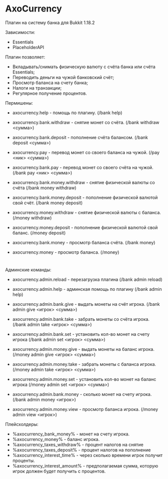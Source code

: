 # AxoCurrency
Плагин на систему банка для Bukkit 1.18.2

Зависимости:
  - Essentials
  - PlaceholderAPI

Плагин позволяет: 
  - Вкладывать/снимать физическую валюту с счёта банка или счёта Essentials;
  - Переводить деньги на чужой банковский счёт;
  - Просмотр баланса на счету банка;
  - Налоги на транзакции;
  - Регулярное получение процентов.

Пермишены:
  - axocurrency.help - помощь по плагину. (/bank help)

  - axocurrency.bank.withdraw - снятие монет со счёта. (/bank withdraw <сумма>)
  - axocurrency.bank.deposit - пополнение счёта балансом. (/bank deposit <сумма>)

  - axocurrency.pay - перевод монет со своего баланса на чужой. (/pay <ник> <сумма>)
  - axocurrency.bank.pay - перевод монет со своего счёта на чужой. (/bank pay <ник> <сумма>)

  - axocurrency.bank.money.withdraw - снятие физической валюты со счёта (/bank money withdraw)
  - axocurrency.bank.money.deposit - пополнение физической валютой свой счёт. (/bank money deposit)

  - axocurrency.money.withdraw - снятие физической валюты с баланса. (/money withdraw)
  - axocurrency.money.deposit - пополнение физической валютой свой баланс. (/money deposit)

  - axocurrency.bank.money - просмотр баланса счёта. (/bank money)
  - axocurrency.money - просмотр баланса. (/money)
#
#
#
Админские команды:
  - axocurrency.admin.reload - перезагрузка плагина (/bank admin reload)
  - axocurrency.admin.help - админская помощь по плагину (/bank admin help)
  
  - axocurrency.admin.bank.give - выдать монеты на счёт игрока. (/bank admin give <игрок> <сумма>)
  - axocurrency.admin.bank.take - забрать монеты со счёта игрока. (/bank admin take <игрок> <сумма>)
  - axocurrency.admin.bank.set - установить кол-во монет на счету игрока (/bank admin set <игрок> <сумма>)

  - axocurrency.admin.money.give - выдать монеты на баланс игрока. (/money admin give <игрок> <сумма>)
  - axocurrency.admin.money.take - забрать монеты с баланса игрока. (/money admin take <игрок> <сумма>)
  - axocurrency.admin.money.set - установить кол-во монет на баланс игрока (/money admin set <игрок> <сумма>)

  - axocurrency.admin.bank.money - сколько монет на счету игрока. (/bank admin money <игрок>)
  - axocurrency.admin.money.view - просмотр баланса игрока. (/money admin view <игрок>)

Плейсхолдеры:
  - %axocurrency_bank_money% - монет на счету игрока.
  - %axocurrency_money% - баланс игрока.
  - %axocurrency_taxes_withdraw% - процент налогов на снятие
  - %axocurrency_taxes_deposit% - процент налогов на пополнение
  - %axocurrency_interest_time% - через сколько времени игрок получит проценты.
  - %axocurrency_interest_amount% - предполагаемая сумма, которую игрок должен будет получить с процентов.
